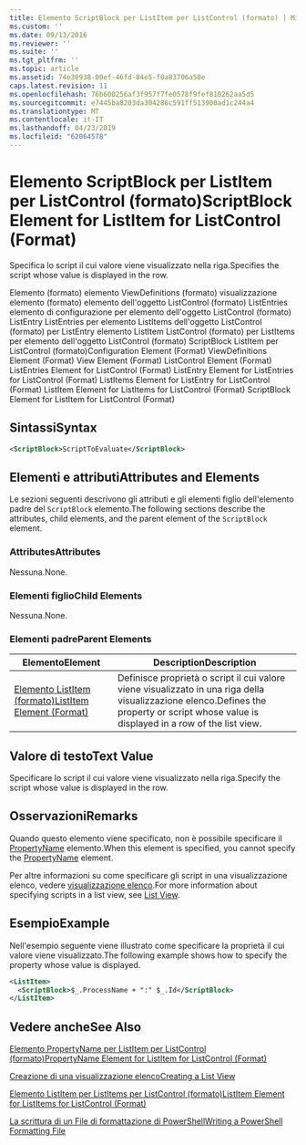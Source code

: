 ```yaml
---
title: Elemento ScriptBlock per ListItem per ListControl (formato) | Microsoft Docs
ms.custom: ''
ms.date: 09/13/2016
ms.reviewer: ''
ms.suite: ''
ms.tgt_pltfrm: ''
ms.topic: article
ms.assetid: 74e30938-00ef-46fd-84e5-f0a83706a50e
caps.latest.revision: 11
ms.openlocfilehash: 76b600256af3f957f7fe0578f9fef810262aa5d5
ms.sourcegitcommit: e7445ba8203da304286c591ff513900ad1c244a4
ms.translationtype: MT
ms.contentlocale: it-IT
ms.lasthandoff: 04/23/2019
ms.locfileid: "62064578"
---
```

# <a name="scriptblock-element-for-listitem-for-listcontrol-format"></a><span data-ttu-id="e8f83-102">Elemento ScriptBlock per ListItem per ListControl (formato)</span><span class="sxs-lookup"><span data-stu-id="e8f83-102">ScriptBlock Element for ListItem for ListControl (Format)</span></span>

<span data-ttu-id="e8f83-103">Specifica lo script il cui valore viene visualizzato nella riga.</span><span class="sxs-lookup"><span data-stu-id="e8f83-103">Specifies the script whose value is displayed in the row.</span></span>

<span data-ttu-id="e8f83-104">Elemento (formato) elemento ViewDefinitions (formato) visualizzazione elemento (formato) elemento dell'oggetto ListControl (formato) ListEntries elemento di configurazione per elemento dell'oggetto ListControl (formato) ListEntry ListEntries per elemento ListItems dell'oggetto ListControl (formato) per ListEntry elemento ListItem ListControl (formato) per ListItems per elemento dell'oggetto ListControl (formato) ScriptBlock ListItem per ListControl (formato)</span><span class="sxs-lookup"><span data-stu-id="e8f83-104">Configuration Element (Format) ViewDefinitions Element (Format) View Element (Format) ListControl Element (Format) ListEntries Element for ListControl (Format) ListEntry Element for ListEntries for ListControl (Format) ListItems Element for ListEntry for ListControl (Format) ListItem Element for ListItems for ListControl (Format) ScriptBlock Element for ListItem for ListControl (Format)</span></span>

## <a name="syntax"></a><span data-ttu-id="e8f83-105">Sintassi</span><span class="sxs-lookup"><span data-stu-id="e8f83-105">Syntax</span></span>

```xml
<ScriptBlock>ScriptToEvaluate</ScriptBlock>
```

## <a name="attributes-and-elements"></a><span data-ttu-id="e8f83-106">Elementi e attributi</span><span class="sxs-lookup"><span data-stu-id="e8f83-106">Attributes and Elements</span></span>

<span data-ttu-id="e8f83-107">Le sezioni seguenti descrivono gli attributi e gli elementi figlio dell'elemento padre del `ScriptBlock` elemento.</span><span class="sxs-lookup"><span data-stu-id="e8f83-107">The following sections describe the attributes, child elements, and the parent element of the `ScriptBlock` element.</span></span>

### <a name="attributes"></a><span data-ttu-id="e8f83-108">Attributes</span><span class="sxs-lookup"><span data-stu-id="e8f83-108">Attributes</span></span>

<span data-ttu-id="e8f83-109">Nessuna.</span><span class="sxs-lookup"><span data-stu-id="e8f83-109">None.</span></span>

### <a name="child-elements"></a><span data-ttu-id="e8f83-110">Elementi figlio</span><span class="sxs-lookup"><span data-stu-id="e8f83-110">Child Elements</span></span>

<span data-ttu-id="e8f83-111">Nessuna.</span><span class="sxs-lookup"><span data-stu-id="e8f83-111">None.</span></span>

### <a name="parent-elements"></a><span data-ttu-id="e8f83-112">Elementi padre</span><span class="sxs-lookup"><span data-stu-id="e8f83-112">Parent Elements</span></span>

|<span data-ttu-id="e8f83-113">Elemento</span><span class="sxs-lookup"><span data-stu-id="e8f83-113">Element</span></span>|<span data-ttu-id="e8f83-114">Description</span><span class="sxs-lookup"><span data-stu-id="e8f83-114">Description</span></span>|
|-------------|-----------------|
|[<span data-ttu-id="e8f83-115">Elemento ListItem (formato)</span><span class="sxs-lookup"><span data-stu-id="e8f83-115">ListItem Element (Format)</span></span>](./listitem-element-for-listitems-for-listcontrol-format.md)|<span data-ttu-id="e8f83-116">Definisce proprietà o script il cui valore viene visualizzato in una riga della visualizzazione elenco.</span><span class="sxs-lookup"><span data-stu-id="e8f83-116">Defines the property or script whose value is displayed in a row of the list view.</span></span>|

## <a name="text-value"></a><span data-ttu-id="e8f83-117">Valore di testo</span><span class="sxs-lookup"><span data-stu-id="e8f83-117">Text Value</span></span>

<span data-ttu-id="e8f83-118">Specificare lo script il cui valore viene visualizzato nella riga.</span><span class="sxs-lookup"><span data-stu-id="e8f83-118">Specify the script whose value is displayed in the row.</span></span>

## <a name="remarks"></a><span data-ttu-id="e8f83-119">Osservazioni</span><span class="sxs-lookup"><span data-stu-id="e8f83-119">Remarks</span></span>

<span data-ttu-id="e8f83-120">Quando questo elemento viene specificato, non è possibile specificare il [PropertyName](./propertyname-element-for-listitem-for-listcontrol-format.md) elemento.</span><span class="sxs-lookup"><span data-stu-id="e8f83-120">When this element is specified, you cannot specify the [PropertyName](./propertyname-element-for-listitem-for-listcontrol-format.md) element.</span></span>

<span data-ttu-id="e8f83-121">Per altre informazioni su come specificare gli script in una visualizzazione elenco, vedere [visualizzazione elenco](./creating-a-list-view.md).</span><span class="sxs-lookup"><span data-stu-id="e8f83-121">For more information about specifying scripts in a list view, see [List View](./creating-a-list-view.md).</span></span>

## <a name="example"></a><span data-ttu-id="e8f83-122">Esempio</span><span class="sxs-lookup"><span data-stu-id="e8f83-122">Example</span></span>

<span data-ttu-id="e8f83-123">Nell'esempio seguente viene illustrato come specificare la proprietà il cui valore viene visualizzato.</span><span class="sxs-lookup"><span data-stu-id="e8f83-123">The following example shows how to specify the property whose value is displayed.</span></span>

```xml
<ListItem>
  <ScriptBlock>$_.ProcessName + ":" $_.Id</ScriptBlock>
</ListItem>

```

## <a name="see-also"></a><span data-ttu-id="e8f83-124">Vedere anche</span><span class="sxs-lookup"><span data-stu-id="e8f83-124">See Also</span></span>

[<span data-ttu-id="e8f83-125">Elemento PropertyName per ListItem per ListControl (formato)</span><span class="sxs-lookup"><span data-stu-id="e8f83-125">PropertyName Element for ListItem for ListControl (Format)</span></span>](./propertyname-element-for-listitem-for-listcontrol-format.md)

[<span data-ttu-id="e8f83-126">Creazione di una visualizzazione elenco</span><span class="sxs-lookup"><span data-stu-id="e8f83-126">Creating a List View</span></span>](./creating-a-list-view.md)

[<span data-ttu-id="e8f83-127">Elemento ListItem per ListItems per ListControl (formato)</span><span class="sxs-lookup"><span data-stu-id="e8f83-127">ListItem Element for ListItems for ListControl (Format)</span></span>](./listitem-element-for-listitems-for-listcontrol-format.md)

[<span data-ttu-id="e8f83-128">La scrittura di un File di formattazione di PowerShell</span><span class="sxs-lookup"><span data-stu-id="e8f83-128">Writing a PowerShell Formatting File</span></span>](./writing-a-powershell-formatting-file.md)
